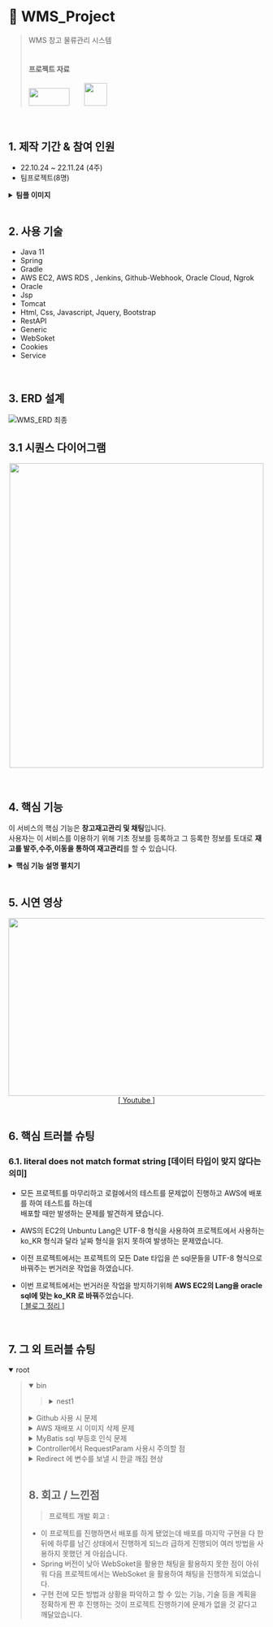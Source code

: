 # :pushpin: WMS_Project
>WMS 창고 물류관리 시스템 <br>
><br>
><h4><b>프로젝트 자료</b></h4>
><a href="https://www.youtube.com/watch?v=gVzC5DC1zgE&t=420s" style="margin-top : 10px;"><img src="https://user-images.githubusercontent.com/106065178/207799552-27c7f9ec-3320-492a-b69d-23fe1783d32a.jpg" width="80" height="35"></a>
><a href="https://diagnostic-raven-02c.notion.site/1-e754e62847224d21805c4a1de271887b" class="sbox" ><img class="profile" style="width: 45px;  margin-bottom: 3px; margin-left: 25px;" src="https://user-images.githubusercontent.com/106065178/207617352-af4e6185-95a8-449e-80f2-b17e711e7347.png"></a>

</br>

## 1. 제작 기간 & 참여 인원
- 22.10.24 ~ 22.11.24 (4주)
- 팀프로젝트(8명)
<details>
<summary><b>팀플 이미지</b></summary>
<div markdown="1">
	<img src="https://user-images.githubusercontent.com/106065178/207888739-03680068-5ce0-4c65-94ad-1c12f728883b.png" width="400" height="300">
	<img src="https://user-images.githubusercontent.com/106065178/207888770-120dc403-70b1-41d0-9060-54a495ce42e5.png" width="400" height="300">
</div>
</details>

</br>

## 2. 사용 기술
  - Java 11
  - Spring
  - Gradle
  - AWS EC2, AWS RDS , Jenkins, Github-Webhook, Oracle Cloud, Ngrok 
  - Oracle
  - Jsp
  - Tomcat
  - Html, Css, Javascript, Jquery, Bootstrap
  - RestAPI
  - Generic
  - WebSoket
  - Cookies
  - Service

</br>

## 3. ERD 설계
![WMS_ERD 최종](https://user-images.githubusercontent.com/106065178/207878543-8710d855-3ee9-4ab2-8f19-0ec27a03972a.png)

## 3.1 시퀀스 다이어그램
<p align="center">
  <img src="https://user-images.githubusercontent.com/106065178/207877593-da4c6804-65c1-489b-ba0e-fc4d6f4894d5.png" width="500" height="600">
  </p>
  <br>


## 4. 핵심 기능 
이 서비스의 핵심 기능은 **창고재고관리 및 채팅**입니다.  
사용자는 이 서비스를 이용하기 위해 기초 정보를 등록하고 그 등록한 정보를 토대로 **재고를 발주,수주,이동을 통하여 재고관리**를 할 수 있습니다.

<details>
<summary><b>핵심 기능 설명 펼치기</b></summary>
<div markdown="1">

### 4.1. AWS-Jenkins-Github_Webhook
  <p align="center">
  <img src="https://user-images.githubusercontent.com/106065178/207881230-a1f44baf-5716-4a31-8a0d-ecfadc7248e0.png">
  </p>
  <br>

- 이전 프로젝트에서는 Spring에서 **War 파일을 추출하여 FileZilla로 프로젝트를 배포**하였으나 이렇게 진행할 시 <br>
**관리자는 매번 프로젝트를 다시 올려야하고 사용자는 관리자가 배포하는 기간동안 이용할 수 없는 번거럽고 치명적인 문제점 발생**

- 이것을 해결하기 위해 **AWS EC2에 Jenkins**를 설치하여 사용자는 서버1을 사용하고 있다가 관리자가 Github에 Push할 때마다 **Github_Webhook**로 신호를 보내주고 그 신호를 받은 Jenkins가 서버2에 자동적으로 배포를 하고 배포가 완료됨과 동시 사용자는 서버2를 사용하게 되는 것입니다.
- 이로 인해 **관리자는 지속적인 배포의 번거로움을 없애고 사용자는 끊김없는 서버를 사용**할 수 있게 됩니다.<br>
<a href="https://chanho-park.tistory.com/category/%EB%B0%B0%ED%8F%AC/Jenkins">[&nbsp;블로그 정리&nbsp;]</a>
<br>
	
### 4.2. Websoket 실시간 채팅
  <p align="center">
  <img src="https://user-images.githubusercontent.com/106065178/207891192-33383516-f9a5-4cab-a2eb-0eb8b8bc2d47.png">
  </p>
  <br>

- 이전 프로젝트에서는 Spring의 버전이 낮아 WebSoket을 사용하기 적절하지 않아 Ajax를 통한 reload 새로고침을 사용하여 구현하였습니다.

- 이번 프로젝트에서는 구현을 시작하기 앞서 Spring의 버전을 높히고 **Websoket을 활용**하였습니다.

- **Websoket을 활용**하여 새로고침없는 (끊김없는) **실시간 채팅**을 구현하였습니다.
<br>

### 4.3. Oracle 함수
  ~~~java
create or replace FUNCTION GENERATE_LOT
(V_ITEM_NO ITEM.NO%TYPE)
RETURN VARCHAR
IS
    V_LOT_CODE LOT.CODE%TYPE; -- 가장 최근 로트코드
    VR_LOT_CODE LOT.CODE%TYPE; -- 만들어진 로트코드
    V2_ITEM_NO ITEM.NO%TYPE; -- 가장 최근 로트코드의 품목번호
    V_INPUT_DATE VARCHAR2(8);
    V_SEQ VARCHAR2(3);

BEGIN
    WITH A AS (
        SELECT NO, CODE, ITEM_NO, REG_DATE, ROW_NUMBER() OVER (ORDER BY NO DESC) AS LEV
        FROM LOT
    )
    SELECT CODE
    INTO V_LOT_CODE
    FROM A
    WHERE LEV = 1;

    V_INPUT_DATE := SUBSTR(V_LOT_CODE, 0, 8);
    V_SEQ := SUBSTR(V_LOT_CODE, -3);

    IF TO_CHAR(SYSDATE, 'YYYYMMDD') != V_INPUT_DATE THEN
        V_INPUT_DATE := TO_CHAR(SYSDATE, 'YYYYMMDD');
        V_SEQ := LPAD('1', 3, '0');
    ELSE
        V_SEQ := LPAD(TO_NUMBER(V_SEQ) + 1, 3, '0');
    END IF;

    VR_LOT_CODE := V_INPUT_DATE || V_ITEM_NO || V_SEQ;

    RETURN VR_LOT_CODE;
END;	
~~~

- 이번 프로젝트에서는 상품마다 부여되는 **로트번호를 생성하기 위해 함수를 사용**하여 같은 코드를 여러번 반복하지 않고 간결하게 보다 **Clean한 코드**를 작성하였습니다.

<br>
	
### 4.4. Rest API

~~~java
	@GetMapping(
			value={"/pages/{pageNum}/{amount}", "/pages/{pageNum}/{amount}/{whatColumn}", "/pages/{pageNum}/{amount}/{whatColumn}/{keyword}"}, 
			produces = MediaType.APPLICATION_JSON_UTF8_VALUE)
	public ResponseEntity<PageDTO<ItemVO>> clientlist(
			@PathVariable("pageNum") int pageNum,
			@PathVariable("amount") int amount,
			@PathVariable(value="whatColumn", required = false) String whatColumn,
			@PathVariable(value="keyword", required = false) String keyword) {				
		

		//System.out.println(pageNum + " " + amount + " " + whatColumn + " " + keyword);
		
		Criteria cri = new Criteria(pageNum, amount, whatColumn, keyword);
		
		return new ResponseEntity<>(service.getListPage(cri), HttpStatus.OK);		
	}
	
~~~

- **Rest API를 사용**하여 메시지를 읽는 것 만으로도 메시지가 **의도하는 바를 명확하게 파악**할 수 있도록 진행하였습니다.
<br>

### 4.5.  Generic

~~~java
@Data
@AllArgsConstructor
public class PageForWareHouseDTO<T> {
	
	private int totalCount;
	private List<T> list;
	private CriteriaForWareHouse cri;
	
}
	
~~~

- **Generic 방식**을 사용하여 비슷한 코드의 재사용성을 높혔으며, 후에 관리하기가 쉽도록 구현하였습니다.
<br>

### 4.6.  Redirect 객체 넘기기[RedirectAttributes]

	
<details>
<summary><b>기존 코드</b></summary>
<div markdown="1">
	
~~~java
	@RequestMapping(value = command , method = RequestMethod.POST)
	public String updateMember(MemberBean mb,Model model) {
		
		return "redirect:mypage.mb?select=6";
	}
	
~~~
	
</div>
</details>

	
<details>
<summary><b>개선된 코드</b></summary>
<div markdown="1">

~~~java
	@PostMapping("/update")
	public String update(ClientVO VO,SearchVO searchvo,RedirectAttributes rttr) {
		
		service.update(VO);
		rttr.addFlashAttribute("searchvo",searchvo);
		
		return redirect;
	}
	
~~~

</div>
</details>

</br>	
	
- 이전 프로젝트에서는 변수를 하나하나 받아와서 redirect 주소 뒤에 변수를 붙혀 넘기는 방식을 사용했었습니다.
	
- 이번 프로젝트에서는 개선하여 **RedirectAttributes클래스**를 사용하여 사용할 변수들을 객체에 담아 **객체를 바로 넘길 수 있도록** 하여 **Clean한 코드**를 작성하였습니다. 
<br>
	

### 4.7.  JSON Parsing

	
<details>
<summary><b>기존 코드</b></summary>
<div markdown="1">
	
~~~java
	 $.ajax({
	 	type : 'post',
		url : "allchatting.mb",
		contentType: "application/x-www-form-urlencoded; charset=UTF-8",
		success : function(data) {
			var roomlist = data.split("|");
			
			for(var i=0 in roomlist){
				var roomlists = roomlist[i].split(",");
				$('#lists').append(
			              '<div class="card-body navbar-light px-0" data-simplebar>'+
			                '<div class="navbar-nav">'+
			                  '<a onClick="detailmsg('+roomlists[1]+')" class="nav-link d-flex align-items-center px-3 gap-3">'+
			                  '</a>'+
			                '</div>'+
			              '</div>'+
			            '</div>'); 
			}
			}//else
		}//success 
	})//ajax
~~~
	
</div>
</details>

	
<details>
<summary><b>개선된 코드</b></summary>
<div markdown="1">

~~~java
	$.getJSON("/chat/getAll", 
	 		function(c){
				for(i=0;i<c.length;i++){
					$("#messageArea").append(
					  "<div class='chat ch1'>"+
				          "<div class='lnamed'>"+c[i].member_name+" "+c[i].rank_name+"</div><div class='textbox'>"+c[i].content+"</div></div>");
				}
		)
	
~~~

</div>
</details>

</br>	
	
- 이전 프로젝트에서는 Controller에서 객체를 문자열로 바꿔준 후 view에서 Split으로 List로 만들어 준 후 사용을 하여 번거럽고 효율적이지 못한 코드 작성이였습니다.
	
- 이번 프로젝트에서는 개선하여 **Controller에서 바로 Json형태**로 받은 후 바로 그 **Json에 담긴 변수를 사용**할 수 있도록 개선하여 **코드의 효율성**을 높혔습니다.
<br>
  
### 4.8.  세션 확인

- 이전 프로젝트에서 로그인 후 화면 이동 시 일정시간이 지나면 **세션이 풀려 에러가 발생**하는 문제 발생
- 이번 프로젝트에서는 **세션이 풀리면 알림창을 뜨게 하여 에러 발생을 방지**하였습니다.
<br>

### 4.9.  Service 방식

- 이전 프로젝트에서 한 Controller에서 여러 작업을 하여 복잡하고 알아보기 힘든 코드로 작성이 되었었습니다.

- 이번 프로젝트에서는 **Service 방식**을 활용하여 Controller에서 한가지의 작업을 하면 뒤에 있는 Service에서 한 번에 작업을 하여 **Clean 한 코드**를 작성하였습니다.
<br>

### 4.10.  페이징 Offset ~ Fetch
~~~java
	SELECT * FROM client where email like '%' ||  #{keyword} || '%'
		ORDER BY no desc OFFSET #{beginRow} ROWS FETCH NEXT #{pageSize} ROWS ONLY
~~~

-  다른 페이징 방식보다 빠르고 **간편한 페이징, 속도가 가장 빨라서 효율적인 방식**으로 코드를 작성하였습니다.
<br>


</div>
</details>

</br>


## 5. 시연 영상
 <p align="center"><img src="https://user-images.githubusercontent.com/106065178/207879068-86cee319-dd15-4d5b-afe7-e88f7d0210be.gif" width="600" height="350">
<br><a href="https://www.youtube.com/watch?v=gVzC5DC1zgE&t=420s">[&nbsp;Youtube&nbsp;]</a><br><br>
</p>



## 6. 핵심 트러블 슈팅
### 6.1. literal does not match format string [데이터 타입이 맞지 않다는 의미]
- 모든 프로젝트를 마무리하고 로컬에서의 테스트를 문제없이 진행하고 AWS에 배포를 하여 테스트를 하는데 <br>
  배포할 때만 발생하는 문제를 발견하게 됐습니다.

- AWS의 EC2의 Unbuntu Lang은 UTF-8 형식을 사용하여 프로젝트에서 사용하는 ko_KR 형식과 달라 날짜 형식을 읽지 못하여 발생하는 문제였습니다.

- 이전 프로젝트에서는 프로젝트의 모든 Date 타입을 쓴 sql문들을 UTF-8 형식으로 바꿔주는 번거러운 작업을 하였습니다.
- 이번 프로젝트에서는 번거러운 작업을 방지하기위해 **AWS EC2의 Lang을 oracle sql에 맞는 ko_KR 로 바꿔**주었습니다.<br>
  <a href="https://chanho-park.tistory.com/entry/SQL-%EB%B0%B0%ED%8F%AC-%EC%8B%9C-%EB%8D%B0%EC%9D%B4%ED%84%B0-%ED%83%80%EC%9E%85-%EC%97%90%EB%9F%ACliteral-does-not-match-format-string">[&nbsp;블로그 정리&nbsp;]</a>

</br>

## 7. 그 외 트러블 슈팅
<details open=""><summary> root </summary><blockquote>
<details open=""><summary> bin </summary><blockquote>
<details><summary> nest1 </summary><blockquote>
<pre><code>a
b
c
</code></pre>
</blockquote></details>
</blockquote></details>



<details>
<summary>Github 사용 시 문제</summary>
<div markdown="1">
  
  - <a href="https://github.com/vuejs/vue-devtools/issues/190](https://github.com/vuejs/vue-devtools/issues/190">[&nbsp;해결 방법&nbsp;]</a>
  
</div>
</details>

<details>
<summary>AWS 재배포 시 이미지 삭제 문제</summary>
<div markdown="1">
  
  - 이미 업로드한 이미지들이 배포를 다시 하게 되면은 사라지는 현상이 발생
  - <a href="https://diagnostic-raven-02c.notion.site/remove-a0d4d336e6344f16b06d22425135e023">[&nbsp;해결 방법&nbsp;]</a>
  
</div>
</details>

<details>
<summary> MyBatis sql 부등호 인식 문제 </summary>
<div markdown="1">
  
  - XML 파일에 sql 문을 작성하게 되는데 < 부등호를 TAG로 인식하기 때문에 <br>
  **"The content of elements must consist of well-formed character data or markup."** 라는 에러가 발생
 -  <a href="https://dlgkstjq623.tistory.com/389">[&nbsp;해결 방법&nbsp;]</a>
  
</div>
</details>
    
<details>
<summary> Controller에서 RequestParam 사용시 주의할 점 </summary>
<div markdown="1">
  
 - Controller에서 RequestParam을 사용하여 변수를 받을 때 받아오는 변수가 존재하지 않으면 에러 발생
 
 - 받아오는 변수가 없을 때도 Controller가 작동되게 해야하기 때문에 아래와 같은 코드를 입력해주면 됩니다.
~~~java
	required = false  
~~~
	
   
</div>
</details>    

<details>
<summary> Redirect 에 변수를 보낼 시 한글 깨짐 현상 </summary>
<div markdown="1">
  
 - Controller에서 다음 Controller로 변수를 담아 Redirect 를 하게 되면 한글이 깨지는 현상 발생
 
 - UTF-8 형식으로 Encoder 한 다음에 보내주면 됩니다.
~~~java
	keyword = URLEncoder.encode(keyword, "UTF-8"); 
~~~
	
   
</div>
</details>  


    
</br>

## 8. 회고 / 느낀점
>프로젝트 개발 회고 :

- 이 프로젝트를 진행하면서 배포를 하게 됐었는데 배포를 마지막 구현을 다 한 뒤에 하루를 남긴 상태에서 진행하게 되느라 급하게 진행되어 여러 방법을 사용하지 못했던 게 아쉽습니다.
- Spring 버전이 낮아 WebSoket을 활용한 채팅을 활용하지 못한 점이 아쉬워 다음 프로젝트에서는 WebSoket 을 활용하여 채팅을 진행하게 되었습니다.
- 구현 전에 모든 방법과 상황을 파악하고 할 수 있는 기능, 기술 등을 계획을 정확하게 짠 후 진행하는 것이 프로젝트 진행하기에 문제가 없을 것 같다고 깨달았습니다.
